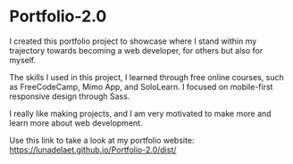 # Portfolio-2.0

I created this portfolio project to showcase where I stand within my trajectory towards becoming a web developer, for others but also for myself. 

The skills I used in this project, I learned through free online courses, such as FreeCodeCamp, Mimo App, and SoloLearn. 
I focused on mobile-first responsive design through Sass.

I really like making projects, and I am very motivated to make more and learn more about web development.

Use this link to take a look at my portfolio website: https://lunadelaet.github.io/Portfolio-2.0/dist/
